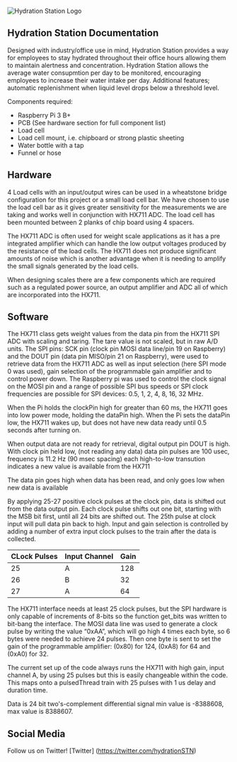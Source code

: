 ![Hydration Station Logo](https://github.com/Beth1094/Hydration_Station/blob/master/HSCoverPhoto.png "Hydration Station Logo")


## Hydration Station Documentation
Designed with industry/office use in mind, Hydration Station provides a way for employees to stay hydrated throughout their office hours allowing them to maintain alertness and concentration. Hydration Station allows the average water consupmtion per day to be monitored, encouraging employees to increase their water intake per day. Additional features; automatic replenishment when liquid level drops below a threshold level. 


Components required:
* Raspberry Pi 3 B+
* PCB (See hardware section for full component list)
* Load cell
* Load cell mount, i.e. chipboard or strong plastic sheeting
* Water bottle with a tap
* Funnel or hose


## Hardware 
4 Load cells with an input/output wires can be used in a wheatstone bridge configuration for this project or a small load cell bar. We have chosen to use the load cell bar as it gives greater sensitivity for the measurements we are taking and works well in conjunction with HX711 ADC. The load cell has been mounted between 2 planks of chip board using 4 spacers. 

The HX711 ADC is often used for weight scale applications as it has a pre integrated amplifier which can handle the low output voltages produced by the resistance of the load cells. The HX711 does not produce significant amounts of noise which is another advantage when it is needing to amplify the small signals generated by the load cells.

When designing scales there are a few components which are required such as a regulated power source, an output amplifier and ADC  all of which are incorporated into the HX711. 



## Software 
The HX711 class gets weight values from the data pin from the HX711 SPI ADC with scaling and taring. The tare value is not scaled, but in raw A/D units. The SPI pins: SCK pin (clock pin MOSI data line/pin 19 on Raspberry) and the DOUT pin (data pin MISO/pin 21 on Raspberry), were used to retrieve data from the HX711 ADC as well as input selection (here SPI mode 0 was used), gain selection of the programmable gain amplifier and to control power down. The Raspberry pi was used to control the clock signal on the MOSI pin and a range of possible SPI bus speeds or SPI clock frequencies are possible for SPI devices: 0.5, 1, 2, 4, 8, 16, 32 MHz. 


When the Pi holds the clockPin high for greater than 60 ms, the HX711 goes into low power mode, holding the dataPin high. When the Pi sets the dataPin low, the HX711 wakes up, but does not have new data ready until 0.5 seconds after turning on. 
	
When output data are not ready for retrieval, digital output pin DOUT is high. With clock pin held low, (not reading any data) data pin pulses are 100 usec, frequency is 11.2 Hz (90 msec spacing) each high-to-low transution indicates a new value is available from the HX711
	
The data pin goes high when data has been read, and only goes low when new data is available

By applying 25-27 positive clock pulses at the clock pin, data is shifted out from the data output pin. Each clock pulse shifts out one bit, starting with the MSB bit first, until all 24 bits are shifted out. The 25th pulse at clock input will pull data pin back to high. Input and gain selection is controlled by adding a number of extra input clock pulses to the train after the data is collected.

| CLock Pulses | Input Channel | Gain |
| --- | --- | --- | 
|25|A|128|
|26|B|32|
|27|A|64|

The HX711 interface needs at least 25 clock pulses, but the SPI hardware is only capable of increments of 8-bits so the function get_bits was written to bit-bang the interface. The MOSI data line was used to generate a clock pulse by writing the value “0xAA”, which will go high 4 times each byte, so 6 bytes were needed to achieve 24 pulses. Then one byte is sent to set the gain of the programmable amplifier: (0x80) for 124, (0xA8) for 64 and (0xA0) for 32.

The current set up of the code always runs the HX711 with high gain, input channel A, by using 25 pulses but this is easily changeable within the code. This maps onto a pulsedThread train with 25 pulses with 1 us delay and duration time.
		
Data is 24 bit two's-complement differential signal min value is -8388608, max value is 8388607.

## Social Media

Follow us on Twitter!
[Twitter] (https://twitter.com/hydrationSTN)
